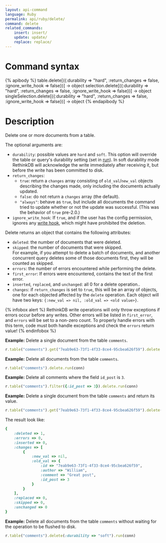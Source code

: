 ```yaml
---
layout: api-command
language: Ruby
permalink: api/ruby/delete/
command: delete
related_commands:
    insert: insert/
    update: update/
    replace: replace/
---
```



# Command syntax #

{% apibody %}
table.delete[({:durability => "hard", :return_changes => false, :ignore_write_hook => false})]
    &rarr; object
selection.delete[({:durability => "hard", :return_changes => false, :ignore_write_hook => false})]
    &rarr; object
singleSelection.delete[({:durability => "hard", :return_changes => false, :ignore_write_hook => false})]
    &rarr; object
{% endapibody %}

# Description #

Delete one or more documents from a table.

The optional arguments are:

- `durability`: possible values are `hard` and `soft`. This option will override the
table or query's durability setting (set in [run](/api/ruby/run/)).
In soft durability mode RethinkDB will acknowledge the write immediately after
receiving it, but before the write has been committed to disk.
- `return_changes`:
    - `true`: return a `changes` array consisting of `old_val`/`new_val` objects describing the changes made, only including the documents actually updated.
    - `false`: do not return a `changes` array (the default).
    - `"always"`: behave as `true`, but include all documents the command tried to update whether or not the update was successful. (This was the behavior of `true` pre-2.0.)
- `ignore_write_hook`: If `true`, and if the user has the config permission, ignores any [write hook](/api/ruby/manipulating-tables/set_write_hook.md), which might have prohibited the deletion.

Delete returns an object that contains the following attributes:

- `deleted`: the number of documents that were deleted.
- `skipped`: the number of documents that were skipped.  
For example, if you attempt to delete a batch of documents, and another concurrent query
deletes some of those documents first, they will be counted as skipped.
- `errors`: the number of errors encountered while performing the delete.
- `first_error`: If errors were encountered, contains the text of the first error.
- `inserted`, `replaced`, and `unchanged`: all 0 for a delete operation..
- `changes`: if `return_changes` is set to `true`, this will be an array of objects, one for each objected affected by the `delete` operation. Each object will have two keys: `{:new_val => nil, :old_val => <old value>}`.

{% infobox alert %}
RethinkDB write operations will only throw exceptions if errors occur before any writes. Other errors will be listed in `first_error`, and `errors` will be set to a non-zero count. To properly handle errors with this term, code must both handle exceptions and check the `errors` return value!
{% endinfobox %}

__Example:__ Delete a single document from the table `comments`.

```rb
r.table("comments").get("7eab9e63-73f1-4f33-8ce4-95cbea626f59").delete.run(conn)
```


__Example:__ Delete all documents from the table `comments`.

```rb
r.table("comments").delete.run(conn)
```


__Example:__ Delete all comments where the field `id_post` is `3`.

```rb
r.table("comments").filter({:id_post => 3}).delete.run(conn)
```


__Example:__ Delete a single document from the table `comments` and return its value.

```rb
r.table("comments").get("7eab9e63-73f1-4f33-8ce4-95cbea626f59").delete(:return_changes => true).run(conn)
```

The result look like:

```rb
{
    :deleted => 1,
    :errors => 0,
    :inserted => 0,
    :changes => [
        {
            :new_val => nil,
            :old_val => {
                :id => "7eab9e63-73f1-4f33-8ce4-95cbea626f59",
                :author => "William",
                :comment => "Great post",
                :id_post => 3
            }
        }
    ],
    :replaced => 0,
    :skipped => 0,
    :unchanged => 0
}
```


__Example:__ Delete all documents from the table `comments` without waiting for the
operation to be flushed to disk.

```rb
r.table("comments").delete(:durability => "soft").run(conn)
```
